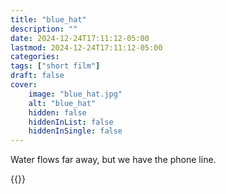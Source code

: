 ```yaml
---
title: "blue_hat"
description: ""
date: 2024-12-24T17:11:12-05:00
lastmod: 2024-12-24T17:11:12-05:00
categories: 
tags: ["short film"]
draft: false
cover:
    image: "blue_hat.jpg"
    alt: "blue_hat"
    hidden: false
    hiddenInList: false
    hiddenInSingle: false
---
```


Water flows far away, but we have the phone line.

{{<youtube xcM5rjbYvGA>}}
